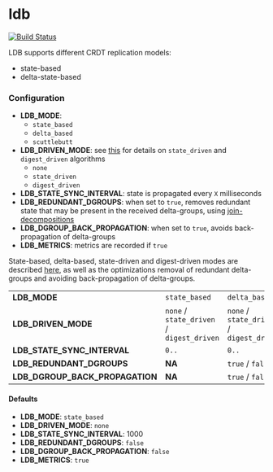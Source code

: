 # ldb 

[![Build Status](https://travis-ci.org/vitorenesduarte/ldb.svg?branch=master)](https://travis-ci.org/vitorenesduarte/ldb/)

LDB supports different CRDT replication models:
- state-based
- delta-state-based

### Configuration
- __LDB_MODE__:
  - `state_based`
  - `delta_based`
  - `scuttlebutt`
- __LDB_DRIVEN_MODE__: see [this](http://haslab.uminho.pt/cbm/files/pmldc-2016-join-decomposition.pdf)
for details on `state_driven` and `digest_driven` algorithms
  - `none`
  - `state_driven`
  - `digest_driven`
- __LDB_STATE_SYNC_INTERVAL__: state is propagated every `X` milliseconds
- __LDB_REDUNDANT_DGROUPS__: when set to `true`,
removes redundant state that may be present in the received
delta-groups, using [join-decompositions](http://haslab.uminho.pt/cbm/files/pmldc-2016-join-decomposition.pdf)
- __LDB_DGROUP_BACK_PROPAGATION__: when set to `true`,
avoids back-propagation of delta-groups
- __LDB_METRICS__: metrics are recorded if `true`

State-based, delta-based, state-driven and digest-driven modes are described [here](http://vitorenesduarte.github.io/page/other/msc-thesis.pdf),
as well as the optimizations removal of redundant delta-groups and avoiding back-propagation of delta-groups.

|||||
|---------------------------------|-------------------------------------------|-------------------------------------------|---------------|
| __LDB_MODE__                    | `state_based`                             | `delta_based`                             | `scuttlebutt` |
| __LDB_DRIVEN_MODE__             | `none` / `state_driven` / `digest_driven` | `none` / `state_driven` / `digest_driven` | __NA__        |
| __LDB_STATE_SYNC_INTERVAL__     | `0..`                                     | `0..`                                     | `0..`
| __LDB_REDUNDANT_DGROUPS__       | __NA__                                    | `true` / `false`                          | __NA__        |
| __LDB_DGROUP_BACK_PROPAGATION__ | __NA__                                    | `true` / `false`                          | __NA__        |

#### Defaults
- __LDB_MODE__: `state_based`
- __LDB_DRIVEN_MODE__: `none`
- __LDB_STATE_SYNC_INTERVAL__: 1000
- __LDB_REDUNDANT_DGROUPS__: `false`
- __LDB_DGROUP_BACK_PROPAGATION__: `false`
- __LDB_METRICS__: `true`
